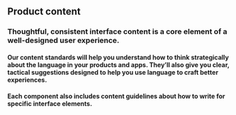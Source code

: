 ## Product content
### Thoughtful, consistent interface content is a core element of a well-designed user experience.

#### Our content standards will help you understand how to think strategically about the language in your products and apps. They’ll also give you clear, tactical suggestions designed to help you use language to craft better experiences.

#### Each component also includes content guidelines about how to write for specific interface elements.
